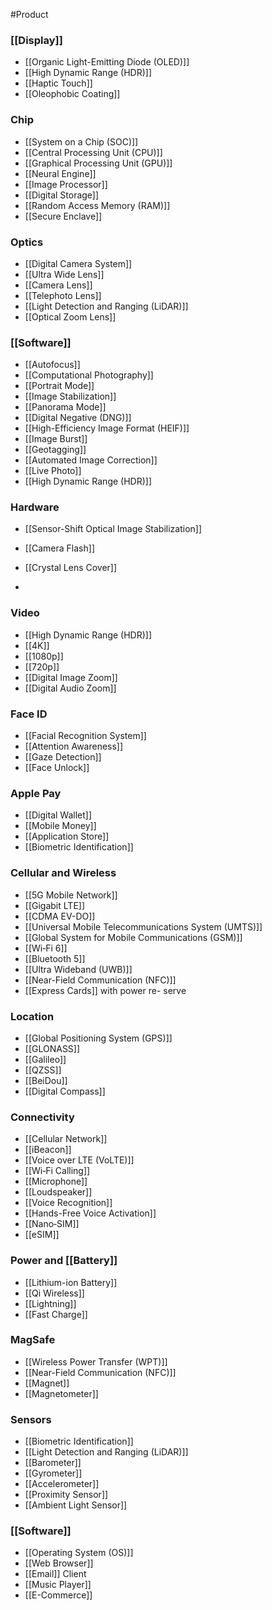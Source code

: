 #Product

### [[Display]]
- [[Organic Light-Emitting Diode (OLED)]]
- [[High Dynamic Range (HDR)]]
- [[Haptic Touch]]
- [[Oleophobic Coating]]


### Chip 
- [[System on a Chip (SOC)]]
- [[Central Processing Unit (CPU)]]
- [[Graphical Processing Unit (GPU)]]
- [[Neural Engine]]
- [[Image Processor]]
- [[Digital Storage]]
- [[Random Access Memory (RAM)]]
- [[Secure Enclave]]


### Optics
- [[Digital Camera System]]
- [[Ultra Wide Lens]]
- [[Camera Lens]]
- [[Telephoto Lens]]
- [[Light Detection and Ranging (LiDAR)]]
- [[Optical Zoom Lens]]


### [[Software]]
- [[Autofocus]]
- [[Computational Photography]]
- [[Portrait Mode]]
- [[Image Stabilization]]
- [[Panorama Mode]]
- [[Digital Negative (DNG)]]
- [[High-Efficiency Image Format (HEIF)]]
- [[Image Burst]]
- [[Geotagging]]
- [[Automated Image Correction]]
- [[Live Photo]]
- [[High Dynamic Range (HDR)]]


### Hardware
- [[Sensor-Shift Optical Image Stabilization]]
- [[Camera Flash]]
- [[Crystal Lens Cover]]

- 
### Video
- [[High Dynamic Range (HDR)]]
- [[4K]]
- [[1080p]]
- [[720p]]
- [[Digital Image Zoom]]
- [[Digital Audio Zoom]]


### Face ID
- [[Facial Recognition System]]
- [[Attention Awareness]]
- [[Gaze Detection]]
- [[Face Unlock]]


### Apple Pay
- [[Digital Wallet]]
- [[Mobile Money]]
- [[Application Store]]
- [[Biometric Identification]]


### Cellular and Wireless
- [[5G Mobile Network]]
- [[Gigabit LTE]]
- [[CDMA EV-DO]]
- [[Universal Mobile Telecommunications System (UMTS)]]
- [[Global System for Mobile Communications (GSM)]]
- [[Wi‑Fi 6]]
- [[Bluetooth 5]]
- [[Ultra Wideband (UWB)]]
- [[Near-Field Communication (NFC)]]
- [[Express Cards]] with power re- serve


### Location
- [[Global Positioning System (GPS)]]
- [[GLONASS]]
- [[Galileo]]
- [[QZSS]]
- [[BeiDou]]
- [[Digital Compass]]


### Connectivity
- [[Cellular Network]]
- [[iBeacon]]
- [[Voice over LTE (VoLTE)]]
- [[Wi‑Fi Calling]]
- [[Microphone]]
- [[Loudspeaker]]
- [[Voice Recognition]]
- [[Hands-Free Voice Activation]]
- [[Nano‑SIM]]
- [[eSIM]]


### Power and [[Battery]]
- [[Lithium-ion Battery]]
- [[Qi Wireless]]
- [[Lightning]]
- [[Fast Charge]]


### MagSafe
- [[Wireless Power Transfer (WPT)]]
- [[Near-Field Communication (NFC)]]
- [[Magnet]]
- [[Magnetometer]]


### Sensors
- [[Biometric Identification]]
- [[Light Detection and Ranging (LiDAR)]]
- [[Barometer]]
- [[Gyrometer]]
- [[Accelerometer]]
- [[Proximity Sensor]]
- [[Ambient Light Sensor]]


### [[Software]]
- [[Operating System (OS)]]
- [[Web Browser]]
- [[Email]] Client
- [[Music Player]]
- [[E-Commerce]]